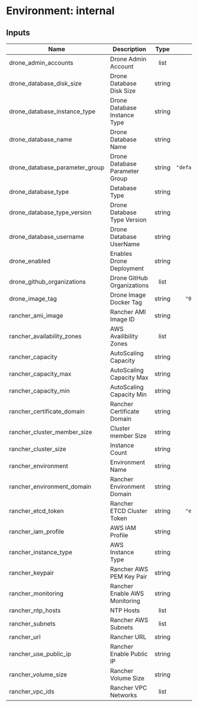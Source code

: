 # Environment: internal
## Inputs

| Name | Description | Type | Default | Required |
|------|-------------|:----:|:-----:|:-----:|
| drone\_admin\_accounts | Drone Admin Account | list | n/a | yes |
| drone\_database\_disk\_size | Drone Database Disk Size | string | `"10"` | no |
| drone\_database\_instance\_type | Drone Database Instance Type | string | n/a | yes |
| drone\_database\_name | Drone Database Name | string | `"drone"` | no |
| drone\_database\_parameter\_group | Drone Database Parameter Group | string | `"default.mysql5.7"` | no |
| drone\_database\_type | Database Type | string | `"mysql"` | no |
| drone\_database\_type\_version | Drone Database Type Version | string | `"5.7"` | no |
| drone\_database\_username | Drone Database UserName | string | `"drone"` | no |
| drone\_enabled | Enables Drone Deployment | string | n/a | yes |
| drone\_github\_organizations | Drone GitHub Organizations | list | n/a | yes |
| drone\_image\_tag | Drone Image Docker Tag | string | `"0.8-alpine"` | no |
| rancher\_ami\_image | Rancher AMI Image ID | string | n/a | yes |
| rancher\_availability\_zones | AWS Availibility Zones | list | n/a | yes |
| rancher\_capacity | AutoScaling Capacity | string | `"3"` | no |
| rancher\_capacity\_max | AutoScaling Capacity Max | string | `"5"` | no |
| rancher\_capacity\_min | AutoScaling Capacity Min | string | `"3"` | no |
| rancher\_certificate\_domain | Rancher Certificate Domain | string | n/a | yes |
| rancher\_cluster\_member\_size | Cluster member Size | string | `"3"` | no |
| rancher\_cluster\_size | Instance Count | string | `"1"` | no |
| rancher\_environment | Environment Name | string | n/a | yes |
| rancher\_environment\_domain | Rancher Environment Domain | string | n/a | yes |
| rancher\_etcd\_token | Rancher ETCD Cluster Token | string | `"etcd-token"` | no |
| rancher\_iam\_profile | AWS IAM Profile | string | `"EC2"` | no |
| rancher\_instance\_type | AWS Instance Type | string | n/a | yes |
| rancher\_keypair | Rancher AWS PEM Key Pair | string | n/a | yes |
| rancher\_monitoring | Rancher Enable AWS Monitoring | string | `"true"` | no |
| rancher\_ntp\_hosts | NTP Hosts | list | `<list>` | no |
| rancher\_subnets | Rancher AWS Subnets | list | n/a | yes |
| rancher\_url | Rancher URL | string | n/a | yes |
| rancher\_use\_public\_ip | Rancher Enable Public IP | string | `"true"` | no |
| rancher\_volume\_size | Rancher Volume Size | string | `"8"` | no |
| rancher\_vpc\_ids | Rancher VPC Networks | list | n/a | yes |

